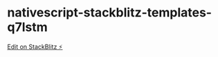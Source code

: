 # nativescript-stackblitz-templates-q7lstm

[Edit on StackBlitz ⚡️](https://stackblitz.com/edit/nativescript-stackblitz-templates-q7lstm)